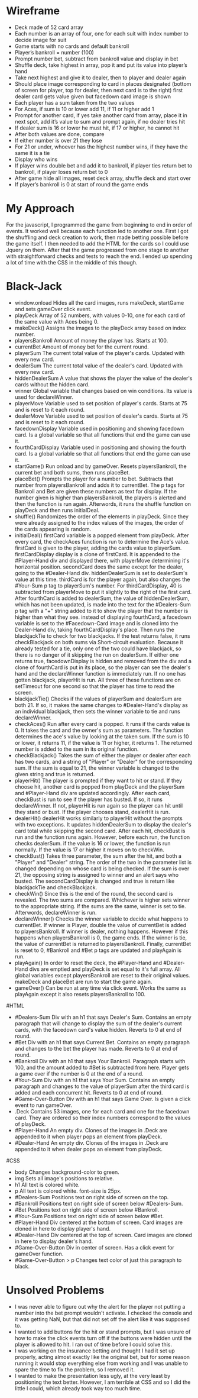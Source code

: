 # Wireframe
* Deck made of 52 card array
* Each number is an array of four, one for each suit with index number to decide image for suit
* Game starts with no cards and default bankroll
* Player’s bankroll = number (100)
* Prompt number bet, subtract from bankroll value and display in bet
* Shuffle deck, take highest in array, pop it and put its value into player’s hand
* Take next highest and give it to dealer, then to player and dealer again
* Should place image corresponding to card in places designated (bottom of screen for player, top for dealer, then next card is to the right) first dealer card gets value given but facedown card image is shown
* Each player has a sum taken from the two values
* For Aces, if sum is 10 or lower add 11, if 11 or higher add 1
* Prompt for another card, if yes take another card from array, place it in next spot, add it’s value to sum and prompt again, if no dealer tries hit
* If dealer sum is 16 or lower he must hit, if 17 or higher, he cannot hit
* After both values are done, compare
* If either number is over 21 they lose
* For 21 or under, whoever has the highest number wins, if they have the same it is a tie
* Display who wins
* If player wins double bet and add it to bankroll, if player ties return bet to bankroll, if player loses return bet to 0
* After game hide all images, reset deck array, shuffle deck and start over
* If player’s bankroll is 0 at start of round the game ends

# My Approach
For the javascript, I programmed the game from beginning to end in order of events. It worked well because each function led to another one. First I got the shuffling and deck creation to work, then made betting possible before the game itself. I then needed to add the HTML for the cards so I could use Jquery on them. After that the game progressed from one stage to another with straightforward checks and tests to reach the end. I ended up spending a lot of time with the CSS in the middle of this though.

# Black-Jack
* window.onload
Hides all the card images, runs makeDeck, startGame and sets gameOver click event.
* playDeck
Array of 52 numbers, with values 0-10, one for each card of the same value with Aces being 0.
* makeDeck()
Assigns the images to the playDeck array based on index number.
* playersBankroll
Amount of money the player has. Starts at 100.
* currentBet
Amount of money bet for the current round.
* playerSum
The current total value of the player's cards. Updated with every new card.
* dealerSum
The current total value of the dealer's card. Updated with every new card.
* hiddenDealerSum
A value that shows the player the value of the dealer's cards without the hidden card.
* winner
Global variable that changes based on win conditions. Its value is used for declareWinner.
* playerMove
Variable used to set position of player's cards. Starts at 75 and is reset to it each round.
* dealerMove
Variable used to set position of dealer's cards. Starts at 75 and is reset to it each round.
* facedownDisplay
Variable used in positioning and showing facedown card. Is a global variable so that all functions that end the game can use it.
* fourthCardDisplay
Variable used in positioning and showing the fourth card. Is a global variable so that all functions that end the game can use it.
* startGame()
Run onload and by gameOver. Resets playersBankroll, the current bet and both sums, then runs placeBet.
* placeBet()
Prompts the player for a number to bet. Subtracts that number from playersBankroll and adds it to currentBet. The p tags for Bankroll and Bet are given these numbers as text for display. If the number given is higher than playersBankroll, the players is alerted and then the function is run again. Afterwords, it runs the shuffle function on playDeck and then runs initialDeal.
* shuffle()
Randomizes the order of the elements in playDeck. Since they were already assigned to the index values of the images, the order of the cards appearing is random.
* initialDeal()
firstCard variable is a popped element from playDeck. After every card, the checkAces function is run to determine the Ace's value. firstCard is given to the player, adding the cards value to playerSum. firstCardDisplay display is a clone of firstCard. It is appended to the #Player-Hand div and displayed there, with playerMove determining it's horizontal position. secondCard does the same except for the dealer, going to the #Dealer-Hand div. hiddenDealerSum is set to dealerSum's value at this time. thirdCard is for the player again, but also changes the #Your-Sum p tag to playerSum's number. For thirdCardDisplay, 40 is subtracted from playerMove to put it slightly to the right of the first card. After fourthCard is added to dealerSum, the value of hiddenDealerSum, which has not been updated, is made into the text for the #Dealers-Sum p tag with a "+" string added to it to show the player that the number is higher than what they see. instead of displaying fourthCard, a facedown variable is set to the #Facedown-Card image and is cloned into the Dealer-Hand div, taking fourthCardDisplay's place. Then runs the blackjackTie to check for two blackjacks. If the test returns false, it runs checkBlackjack on both sums via Short-circuit evaluation. Because it already tested for a tie, only one of the two could have blackjack, so there is no danger of it skipping the run on dealerSum. If either one returns true, facedownDisplay is hidden and removed from the div and a clone of fourthCard is put in its place, so the player can see the dealer's hand and the declareWinner function is immediately run. If no one has gotten blackjack, playerHit is run. All three of these functions are on setTimeout for one second so that the player has time to read the screen.
* blackjackTie()
Checks if the values of playerSum and dealerSum are both 21. If so, it makes the same changes to #Dealer-Hand's display as an individual blackjack, then sets the winner variable to tie and runs declareWinner.
* checkAces()
Run after every card is popped. It runs if the cards value is 0. It takes the card and the owner's sum as parameters. The function determines the ace's value by looking at the taken sum. If the sum is 10 or lower, it returns 11, if the value is 11 or higher, it returns 1. The returned number is added to the sum in its original function.
* checkBlackjack()
Takes the sum of either the player or dealer after each has two cards, and a string of "Player" or "Dealer" for the corresponding sum. If the sum is equal to 21, the winner variable is changed to the given string and true is returned.
* playerHit()
The player is prompted if they want to hit or stand. If they choose hit, another card is popped from playDeck and the playerSum and #Player-Hand div are updated accordingly. After each card, checkBust is run to see if the player has busted. If so, it runs declareWinner. If not, playerHit is run again so the player can hit until they stand or bust. If the player chooses stand, dealerHit is run.
* dealerHit()
dealerHit works similarly to playerHit without the prompts with two exceptions. It updates hiddenDealerSum to display the dealer's card total while skipping the second card. After each hit, checkBust is run and the function runs again. However, before each run, the function checks dealerSum. if the value is 16 or lower, the function is run normally. If the value is 17 or higher it moves on to checkWin.
* checkBust()
Takes three parameter, the sum after the hit, and both a "Player" and "Dealer" string. The order of the two in the parameter list is changed depending on whose card is being checked. If the sum is over 21, the opposing string is assigned to winner and an alert says who busted. The secondCardDisplay is changed and true is return like blackjackTie and checkBlackjack.
* checkWin()
Since this is the end of the round, the second card is revealed. The two sums are compared. Whichever is higher sets winner to the appropriate string. If the sums are the same, winner is set to tie. Afterwords, declareWinner is run.
* declareWinner()
Checks the winner variable to decide what happens to currentBet. If winner is Player, double the value of currentBet is added to playersBankroll. If winner is dealer, nothing happens. However if this happens when playersBankroll is 0, the game ends. If the winner is tie, the value of currentBet is returned to playersBankroll.
Finally, currentBet is reset to 0, #Bankroll and #Bet p tags are updated and playAgain is run.
* playAgain()
In order to reset the deck, the #Player-Hand and #Dealer-Hand divs are emptied and playDeck is set equal to it's full array. All global variables except playersBankroll are reset to their original values. makeDeck and placeBet are run to start the game again.
* gameOver()
Can be run at any time via click event. Works the same as playAgain except it also resets playersBankroll to 100.

#HTML
* #Dealers-Sum
Div with an h1 that says Dealer's Sum. Contains an empty paragraph that will change to display the sum of the dealer's current cards, with the facedown card's value hidden. Reverts to 0 at end of round.
* #Bet
Div with an h1 that says Current Bet. Contains an empty paragraph and changes to the bet the player has made. Reverts to 0 at end of round.
* #Bankroll
Div with an h1 that says Your Bankroll. Paragraph starts with 100, and the amount added to #Bet is subtracted from here. Player gets a game over if the number is 0 at the end of a round.
* #Your-Sum
Div with an h1 that says Your Sum. Contains an empty paragraph and changes to the value of playerSum after the third card is added and each concurrent hit. Reverts to 0 at end of round.
* #Game-Over-Button
Div with an h1 that says Game Over. Is given a click event to run gameOver.
* .Deck
Contains 53 images, one for each card and one for the facedown card. They are ordered so their index numbers correspond to the values of playDeck.
* #Player-Hand
An empty div. Clones of the images in .Deck are appended to it when player pops an element from playDeck.
* #Dealer-Hand
An empty div. Clones of the images in .Deck are appended to it when dealer pops an element from playDeck.

#CSS
* body
Changes background-color to green.
* img
Sets all image's positions to relative.
* h1
All text is colored white.
* p
All text is colored white.
font-size is 25px.
* #Dealers-Sum
Positions text on right side of screen on the top.
* #Bankroll
Positions text on right side of screen below #Dealers-Sum.
* #Bet
Positions text on right side of screen below #Bankroll.
* #Your-Sum
Positions text on right side of screen below #Bet.
* #Player-Hand
Div centered at the bottom of screen. Card images are cloned in here to display player's hand.
* #Dealer-Hand
Div centered at the top of screen. Card images are cloned in here to display dealer's hand.
* #Game-Over-Button
Div in center of screen. Has a click event for gameOver function.
* #Game-Over-Button > p
Changes text color of just this paragraph to black.

# Unsolved Problems
* I was never able to figure out why the alert for the player not putting a number into the bet prompt wouldn't activate. I checked the console and it was getting NaN, but that did not set off the alert like it was supposed to.
* I wanted to add buttons for the hit or stand prompts, but I was unsure of how to make the click events turn off if the buttons were hidden until the player is allowed to hit. I ran out of time before I could solve this.
* I was working on the insurance betting and thought I had it set up properly, acting almost exactly like the original bet, but for some reason running it would stop everything else from working and I was unable to spare the time to fix the problem, so I removed it.
* I wanted to make the presentation less ugly, at the very least by positioning the text better. However, I am terrible at CSS and so I did the little I could, which already took way too much time.

